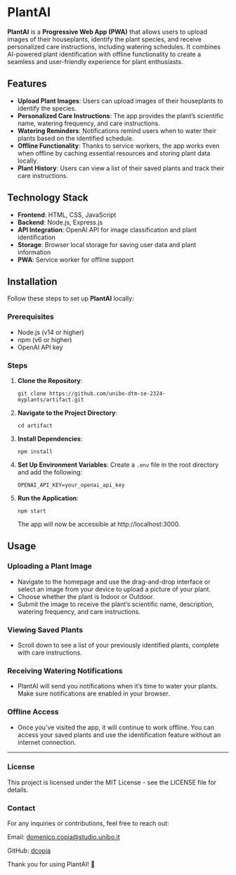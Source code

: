 # PlantAI

**PlantAI** is a **Progressive Web App (PWA)** that allows users to upload images of their houseplants, identify the plant species, and receive personalized care instructions, including watering schedules. It combines AI-powered plant identification with offline functionality to create a seamless and user-friendly experience for plant enthusiasts.

## Features

- **Upload Plant Images**: Users can upload images of their houseplants to identify the species.
- **Personalized Care Instructions**: The app provides the plant’s scientific name, watering frequency, and care instructions.
- **Watering Reminders**: Notifications remind users when to water their plants based on the identified schedule.
- **Offline Functionality**: Thanks to service workers, the app works even when offline by caching essential resources and storing plant data locally.
- **Plant History**: Users can view a list of their saved plants and track their care instructions.

## Technology Stack

- **Frontend**: HTML, CSS, JavaScript
- **Backend**: Node.js, Express.js
- **API Integration**: OpenAI API for image classification and plant identification
- **Storage**: Browser local storage for saving user data and plant information
- **PWA**: Service worker for offline support

## Installation

Follow these steps to set up **PlantAI** locally:

### Prerequisites

- Node.js (v14 or higher)
- npm (v6 or higher)
- OpenAI API key

### Steps

1. **Clone the Repository**:
    ```
    git clone https://github.com/unibo-dtm-se-2324-myplants/artifact.git
    ```
2. **Navigate to the Project Directory**:
    ```
    cd artifact
    ```
3. **Install Dependencies**:
    ```
    npm install
    ```
4. **Set Up Environment Variables**:
    Create a `.env` file in the root directory and add the following:
    ```
    OPENAI_API_KEY=your_openai_api_key
    ```
5. **Run the Application**:
    ```
    npm start
    ```
    The app will now be accessible at http://localhost:3000.

## Usage

### Uploading a Plant Image
- Navigate to the homepage and use the drag-and-drop interface or select an image from your device to upload a picture of your plant.
- Choose whether the plant is Indoor or Outdoor.
- Submit the image to receive the plant’s scientific name, description, watering frequency, and care instructions.

### Viewing Saved Plants
- Scroll down to see a list of your previously identified plants, complete with care instructions.

### Receiving Watering Notifications
- PlantAI will send you notifications when it’s time to water your plants. Make sure notifications are enabled in your browser.

### Offline Access
- Once you’ve visited the app, it will continue to work offline. You can access your saved plants and use the identification feature without an internet connection.

---

### License
This project is licensed under the MIT License - see the LICENSE file for details.

### Contact
For any inquiries or contributions, feel free to reach out:

Email: [domenico.copia@studio.unibo.it](mailto:domenico.copia@studio.unibo.it)

GitHub: [dcopia](https://github.com/dcopia)

Thank you for using PlantAI! 🌱

